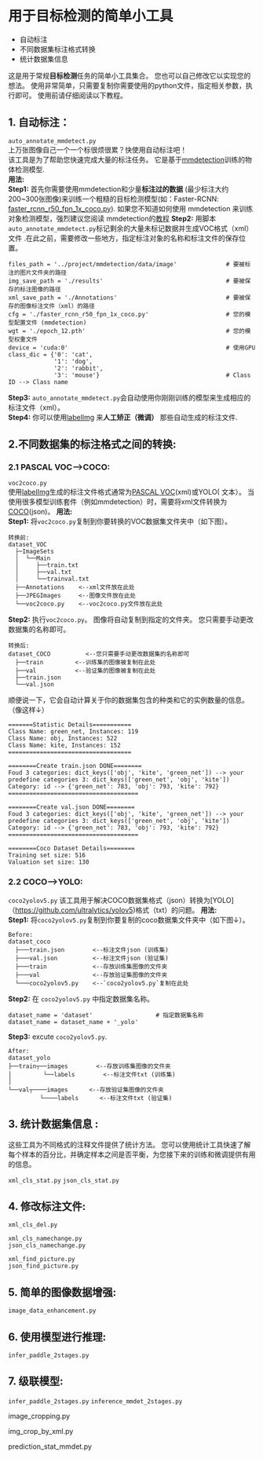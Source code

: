 # 用于目标检测的简单小工具  
* 自动标注  
* 不同数据集标注格式转换  
* 统计数据集信息  

这是用于常规**目标检测**任务的简单小工具集合。 您也可以自己修改它以实现您的想法。 使用非常简单，只需要复制你需要使用的python文件，指定相关参数，执行即可。 使用前请仔细阅读以下教程。 

## 1. 自动标注：
`auto_annotate_mmdetect.py`  
上万张图像自己一个一个标很烦很累？快使用自动标注吧！  
该工具是为了帮助您快速完成大量的标注任务。 它是基于[mmdetection](https://github.com/open-mmlab/mmdetection)训练的物体检测模型.   
**用法:**  
**Step1:** 首先你需要使用mmdetection和少量**标注过的数据** (最少标注大约200~300张图像)来训练一个粗糙的目标检测模型(如：Faster-RCNN: [faster_rcnn_r50_fpn_1x_coco.py](https://github.com/open-mmlab/mmdetection/tree/master/configs/faster_rcnn)). 如果您不知道如何使用 mmdetection 来训练对象检测模型，强烈建议您阅读 mmdetection的[教程](https://github.com/open-mmlab/mmdetection/blob/master/docs/2_new_data_model.md )
**Step2:** 用脚本`auto_annotate_mmdetect.py`标记剩余的大量未标记数据并生成VOC格式（xml）文件 .在此之前，需要修改一些地方，指定标注对象的名称和标注文件的保存位置。 
```
files_path = '../project/mmdetection/data/image'              # 要被标注的图片文件夹的路径  
img_save_path = './results'                                   # 要被保存的标注图像的路径  
xml_save_path = './Annotations'                               # 要被保存的图像标注文件（xml）的路径  
cfg = './faster_rcnn_r50_fpn_1x_coco.py'                      # 您的模型配置文件 (mmdetection) 
wgt = './epoch_12.pth'                                        # 您的模型权重文件  
device = 'cuda:0'                                             # 使用GPU  
class_dic = {'0': 'cat',
             '1': 'dog',  
             '2': 'rabbit',  
             '3': 'mouse'}                                    # Class ID --> Class name  
```
**Step3:** `auto_annotate_mmdetect.py`会自动使用你刚刚训练的模型来生成相应的标注文件（xml）。              
**Step4:** 你可以使用[labelImg](https://github.com/tzutalin/labelImg) 来**人工矫正（微调）** 那些自动生成的标注文件.   


## 2.不同数据集的标注格式之间的转换:
### 2.1 PASCAL VOC-->COCO:  
`voc2coco.py`  
使用[labelImg](https://github.com/tzutalin/labelImg)生成的标注文件格式通常为[PASCAL VOC](host.robots.ox.ac.uk/pascal/VOC/)(xml)或YOLO( 文本）。 当使用很多模型训练套件（例如mmdetection）时，需要将xml文件转换为[COCO](https://cocodataset.org)(json)。
**用法:**  
**Step1:** 将`voc2coco.py`复制到你要转换的VOC数据集文件夹中（如下图）。
```
转换前:
dataset_VOC
  ├─ImageSets
  │  └──Main
  │     ├──train.txt
  │     ├──val.txt
  │     └──trainval.txt
  ├──Annotations    <--xml文件放在此处  
  ├──JPEGImages     <--图像文件放在此处 
  └──voc2coco.py    <--voc2coco.py文件放在此处 
```
**Step2:** 执行`voc2coco.py`。 图像将自动复制到指定的文件夹。 您只需要手动更改数据集的名称即可。
```
转换后:
dataset_COCO          <--您只需要手动更改数据集的名称即可
  ├──train         <--训练集的图像被复制在此处  
  ├──val           <--验证集的图像被复制在此处    
  ├──train.json
  └──val.json
```  
顺便说一下，它会自动计算关于你的数据集包含的种类和它的实例数量的信息。（像这样↓） 
```
=======Statistic Details===========  
Class Name: green_net, Instances: 119  
Class Name: obj, Instances: 522  
Class Name: kite, Instances: 152  
===================================  

========Create train.json DONE========  
Foud 3 categories: dict_keys(['obj', 'kite', 'green_net']) --> your predefine categories 3: dict_keys(['green_net', 'obj', 'kite'])  
Category: id --> {'green_net': 783, 'obj': 793, 'kite': 792}  
=====================================  

========Create val.json DONE========  
Foud 3 categories: dict_keys(['obj', 'kite', 'green_net']) --> your predefine categories 3: dict_keys(['green_net', 'obj', 'kite'])  
Category: id --> {'green_net': 783, 'obj': 793, 'kite': 792}  
=====================================

========Coco Dataset Details========  
Training set size: 516  
Valuation set size: 130  
```  
 
### 2.2 COCO-->YOLO:  

`coco2yolov5.py`
该工具用于解决COCO数据集格式（json）转换为[YOLO]（https://github.com/ultralytics/yolov5)格式（txt）的问题。 
**用法:**  
**Step1:** 将`coco2yolov5.py`复制到你要复制的coco数据集文件夹中（如下图↓）。
```
Before:
dataset_coco
  ├───train.json        <--标注文件json (训练集)
  ├───val.json          <--标注文件json (验证集)
  ├───train             <--存放训练集图像的文件夹  
  ├───val               <--存放验证集图像的文件夹  
  └───coco2yolov5.py    <--`coco2yolov5.py`复制在此处
```
**Step2:** 在 `coco2yolov5.py` 中指定数据集名称。
```
dataset_name = 'dataset'                  # 指定数据集名称
dataset_name = dataset_name + '_yolo'
```
**Step3:** excute `coco2yolov5.py`.
```
After:
dataset_yolo
├──train┬──images        <--存放训练集图像的文件夹
│         └──labels        <--标注文件txt (训练集)
│
└──val┬────images      <--存放验证集图像的文件夹
         └────labels      <--标注文件txt (验证集)
```

## 3. 统计数据集信息 :   
这些工具为不同格式的注释文件提供了统计方法。 您可以使用统计工具快速了解每个样本的百分比，并确定样本之间是否平衡，为您接下来的训练和微调提供有用的信息。 

`xml_cls_stat.py`
`json_cls_stat.py`

## 4. 修改标注文件:  
`xml_cls_del.py`  

`xml_cls_namechange.py`  
`json_cls_namechange.py`  

`xml_find_picture.py`  
`json_find_picture.py`  


## 5. 简单的图像数据增强:  
`image_data_enhancement.py`

## 6. 使用模型进行推理:  
`infer_paddle_2stages.py`


## 7. 级联模型:  
`infer_paddle_2stages.py`
`inference_mmdet_2stages.py`



image_cropping.py

img_crop_by_xml.py





prediction_stat_mmdet.py

